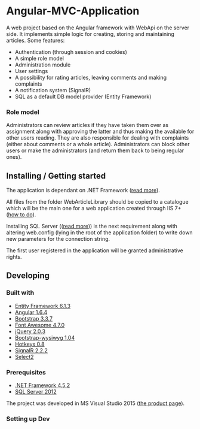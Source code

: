 # Angular-MVC-Application

A web project based on the Angular framework with WebApi on the server side.
It implements simple logic for creating, storing and maintaining articles. Some features:

* Authentication (through session and cookies)
* A simple role model
* Administration module
* User settings
* A possibility for rating articles, leaving comments and making complaints
* A notification system (SignalR)
* SQL as a default DB model provider (Entity Framework)

### Role model

Administrators can review articles if they have taken them over as assignment along with approving the latter and thus making the available for other users reading.
They are also responsible for dealing with complaints (either about comments or a whole article).
Administrators can block other users or make the administrators (and return them back to being regular ones).

## Installing / Getting started

The application is dependant on .NET Framework ([read more](#headPrerequisites)).

All files from the folder WebArticleLibrary should be copied to a catalogue which will be the main one for a web application created through IIS 7+ ([how to do](https://technet.microsoft.com/en-us/library/cc772042(v=ws.10).aspx)).

Installing SQL Server (([read more](#headPrerequisites))) is the next requirement along with altering web.config (lying in the root of the application folder) to write down new parameters for the connection string.

The first user registered in the application will be granted administrative rights.

## Developing

### Built with

* [Entity Framework 6.1.3](https://www.nuget.org/packages/EntityFramework/6.1.3)
* [Angular 1.6.4](https://www.nuget.org/packages/AngularJS.Core/1.6.4)
* [Bootstrap 3.3.7](https://www.nuget.org/packages/bootstrap/3.3.7)
* [Font Awesome 4.7.0](https://www.nuget.org/packages/FontAwesome/4.7.0)
* [jQuery 2.0.3](https://www.nuget.org/packages/jQuery/2.0.3)
* [Bootstrap-wysiwyg 1.04](https://www.nuget.org/packages/Bootstrap.Wysiwyg/1.0.4)
* [Hotkeys 0.8](https://www.nuget.org/packages/jQuery.Hotkeys/0.8.0.20131227)
* [SignalR 2.2.2](https://www.nuget.org/packages/Microsoft.AspNet.SignalR/2.2.2)
* [Select2](https://www.nuget.org/packages/Select2.js/4.0.3)

### <a name="headPrerequisites"></a>Prerequisites

* [.NET Framework 4.5.2](https://www.microsoft.com/en-ca/download/details.aspx?id=42642)
* [SQL Server 2012](https://www.microsoft.com/en-US/download/details.aspx?id=29062)

The project was developed in MS Visual Studio 2015 ([the product page](https://www.visualstudio.com/ru/downloads/?rr=https%3A%2F%2Fwww.microsoft.com%2Fru-ru%2FSoftMicrosoft%2Fvs2015ExpressforW10.aspx)).

### Setting up Dev
